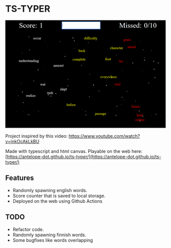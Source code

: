 # TS-TYPER
![Screenshot of game](https://github.com/Antelope-dot/ts-typer/blob/main/ts-typer-photo.PNG?raw=true)

Project inspired by this video: https://www.youtube.com/watch?v=jnkOcAkLkBU

Made with typescript and html canvas. Playable on the web here: [https://antelope-dot.github.io/ts-typer/](https://antelope-dot.github.io/ts-typer/)

## Features
- Randomly spawning english words.
- Score counter that is saved to local storage.
- Deployed on the web using Github Actions

## TODO
- Refactor code.
- Randomly spawning finnish words.
- Some bugfixes like words overlapping
